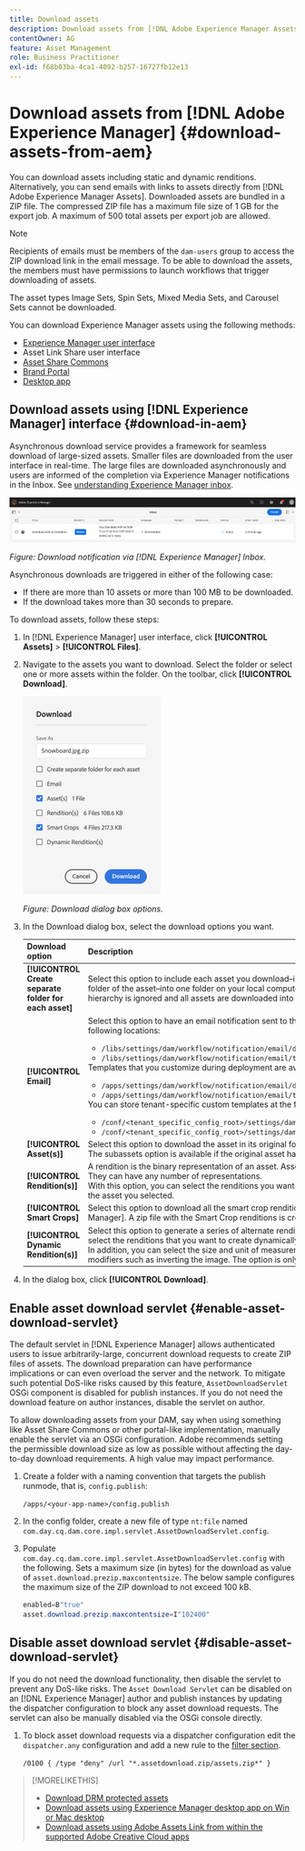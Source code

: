 ```yaml
---
title: Download assets
description: Download assets from [!DNL Adobe Experience Manager Assets] and enable or disable the download functionality.
contentOwner: AG
feature: Asset Management
role: Business Practitioner
exl-id: f68b03ba-4ca1-4092-b257-16727fb12e13
---
```

# Download assets from [!DNL Adobe Experience Manager] {#download-assets-from-aem}

You can download assets including static and dynamic renditions. Alternatively, you can send emails with links to assets directly from [!DNL Adobe Experience Manager Assets]. Downloaded assets are bundled in a ZIP file. The compressed ZIP file has a maximum file size of 1 GB for the export job. A maximum of 500 total assets per export job are allowed.

>[!NOTE]
>
>Recipients of emails must be members of the `dam-users` group to access the ZIP download link in the email message. To be able to download the assets, the members must have permissions to launch workflows that trigger downloading of assets.

The asset types Image Sets, Spin Sets, Mixed Media Sets, and Carousel Sets cannot be downloaded.

You can download Experience Manager assets using the following methods:

* [Experience Manager user interface](#download-in-aem)
* Asset Link Share user interface
* [Asset Share Commons](https://adobe-marketing-cloud.github.io/asset-share-commons/)
* [Brand Portal](https://experienceleague.adobe.com/docs/experience-manager-brand-portal/using/introduction/brand-portal.html)
* [Desktop app](https://experienceleague.adobe.com/docs/experience-manager-desktop-app/using/using.html#download-assets)

## Download assets using [!DNL Experience Manager] interface {#download-in-aem}

Asynchronous download service provides a framework for seamless download of large-sized assets. Smaller files are downloaded from the user interface in real-time. The large files are downloaded asynchronously and users are informed of the completion via Experience Manager notifications in the Inbox. See [understanding Experience Manager inbox](https://experienceleague.adobe.com/docs/experience-manager-cloud-service/sites/authoring/getting-started/inbox.html).

![Download notification](assets/download-notification.png)

*Figure: Download notification via [!DNL Experience Manager] Inbox.*

Asynchronous downloads are triggered in either of the following case:

* If there are more than 10 assets or more than 100 MB to be downloaded.
* If the download takes more than 30 seconds to prepare.

To download assets, follow these steps:

1. In [!DNL Experience Manager] user interface, click **[!UICONTROL Assets]** > **[!UICONTROL Files]**.
1. Navigate to the assets you want to download. Select the folder or select one or more assets within the folder. On the toolbar, click **[!UICONTROL Download]**.

   ![Available options when downloading assets from [!DNL Experience Manager Assets]](/help/assets/assets/asset-download1.png)

   *Figure: Download dialog box options.*

1. In the Download dialog box, select the download options you want.

   | Download option | Description |
   |---|---|
   | **[!UICONTROL Create separate folder for each asset]** | Select this option to include each asset you download&ndash;including assets in child folders nested under the parent folder of the asset&ndash;into one folder on your local computer. When this option is *not* select, by default, the folder hierarchy is ignored and all assets are downloaded into one folder in your local computer. |
   | **[!UICONTROL Email]** | Select this option to have an email notification sent to the recipient. Standard emails templates are available at the following locations:<ul><li>`/libs/settings/dam/workflow/notification/email/downloadasset`.</li><li>`/libs/settings/dam/workflow/notification/email/transientworkflowcompleted`.</li></ul> Templates that you customize during deployment are available at the following locations: <ul><li>`/apps/settings/dam/workflow/notification/email/downloadasset`.</li><li>`/apps/settings/dam/workflow/notification/email/transientworkflowcompleted`.</li></ul>You can store tenant-specific custom templates at the following locations:<ul><li>`/conf/<tenant_specific_config_root>/settings/dam/workflow/notification/email/downloadasset`.</li><li>`/conf/<tenant_specific_config_root>/settings/dam/workflow/notification/email/transientworkflowcompleted`.</li></ul> |
   | **[!UICONTROL Asset(s)]** | Select this option to download the asset in its original form without any renditions.<br>The subassets option is available if the original asset has subassets.|
    **[!UICONTROL Rendition(s)]** | A rendition is the binary representation of an asset. Assets have a primary representation - that of the uploaded file. They can have any number of representations. <br> With this option, you can select the renditions you want downloaded. The renditions that are available depend on the asset you selected. |
   | **[!UICONTROL Smart Crops]** | Select this option to download all the smart crop renditions of the selected asset from within [!DNL Experience Manager]. A zip file with the Smart Crop renditions is created and downloaded to your local computer. |
   | **[!UICONTROL Dynamic Rendition(s)]** | Select this option to generate a series of alternate renditions in real time. When you select this option, you also select the renditions that you want to create dynamically by selecting from the [Image Preset](/help/assets/dynamic-media/image-presets.md) list. <br>In addition, you can select the size and unit of measurement, format, color space, resolution, and any optional image modifiers such as inverting the image. The option is only available if you have [!DNL Dynamic Media] enabled.|

1. In the dialog box, click **[!UICONTROL Download]**.

## Enable asset download servlet {#enable-asset-download-servlet}

The default servlet in [!DNL Experience Manager] allows authenticated users to issue arbitrarily-large, concurrent download requests to create ZIP files of assets. The download preparation can have performance implications or can even overload the server and the network. To mitigate such potential DoS-like risks caused by this feature, `AssetDownloadServlet` OSGi component is disabled for publish instances. If you do not need the download feature on author instances, disable the servlet on author.

To allow downloading assets from your DAM, say when using something like Asset Share Commons or other portal-like implementation, manually enable the servlet via an OSGi configuration. Adobe recommends setting the permissible download size as low as possible without affecting the day-to-day download requirements. A high value may impact performance.

1. Create a folder with a naming convention that targets the publish runmode, that is, `config.publish`:

   `/apps/<your-app-name>/config.publish`

1. In the config folder, create a new file of type `nt:file` named `com.day.cq.dam.core.impl.servlet.AssetDownloadServlet.config`.
1. Populate `com.day.cq.dam.core.impl.servlet.AssetDownloadServlet.config` with the following. Sets a maximum size (in bytes) for the download as value of `asset.download.prezip.maxcontentsize`. The below sample configures the maximum size of the ZIP download to not exceed 100 kB.

   ```java
   enabled=B"true"
   asset.download.prezip.maxcontentsize=I"102400"
   ```

## Disable asset download servlet {#disable-asset-download-servlet}

If you do not need the download functionality, then disable the servlet to prevent any DoS-like risks. The `Asset Download Servlet` can be disabled on an [!DNL Experience Manager] author and publish instances by updating the dispatcher configuration to block any asset download requests. The servlet can also be manually disabled via the OSGi console directly.

1. To block asset download requests via a dispatcher configuration edit the `dispatcher.any` configuration and add a new rule to the [filter section](https://experienceleague.adobe.com/docs/experience-manager-dispatcher/using/configuring/dispatcher-configuration.html#configuring).

   `/0100 { /type "deny" /url "*.assetdownload.zip/assets.zip*" }`

>[!MORELIKETHIS]
>
>* [Download DRM protected assets](drm.md)
>* [Download assets using Experience Manager desktop app on Win or Mac desktop](https://helpx.adobe.com/experience-manager/desktop-app/aem-desktop-app.html)
>* [Download assets using Adobe Assets Link from within the supported Adobe Creative Cloud apps](https://helpx.adobe.com/enterprise/using/manage-assets-using-adobe-asset-link.html)
